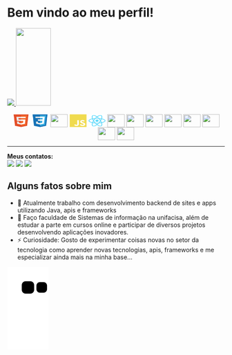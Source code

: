 <h1>Bem vindo ao meu perfil!</h1>

<div>
  <a href="https://thiagoport.netlify.app/">  
  <img height="180em" src="https://github-readme-stats.vercel.app/api?username=thiagofnd&show_icons=true&theme=radical&locale=pt-br"/>
  <img width="40%" height="180em" src="https://github-readme-stats.vercel.app/api/top-langs/?username=thiagofnd&layout=donut&theme=radical&locale=pt-br"/>
  </a>
</div>

<div width="100%" style="display: inline_block; text-align:center;"><br>
  <img align="center" height="30" width="40" src="https://raw.githubusercontent.com/devicons/devicon/master/icons/html5/html5-original.svg">
  <img align="center" height="30" width="40" src="https://raw.githubusercontent.com/devicons/devicon/master/icons/css3/css3-original.svg">
  <img align="center" height="30" width="40" src="https://cdn.jsdelivr.net/gh/devicons/devicon/icons/bootstrap/bootstrap-original.svg">
  <img align="center" height="30" width="40" src="https://raw.githubusercontent.com/devicons/devicon/master/icons/javascript/javascript-plain.svg">
  <img align="center" height="30" width="40" src="https://raw.githubusercontent.com/devicons/devicon/master/icons/react/react-original.svg">
  <img align="center" height="30" width="40" src="https://cdn.jsdelivr.net/gh/devicons/devicon/icons/nodejs/nodejs-original.svg">
  <img align="center" height="30" width="40" src="https://cdn.jsdelivr.net/gh/devicons/devicon/icons/wordpress/wordpress-plain.svg">
  <img align="center" height="30" width="40" src="https://cdn.jsdelivr.net/gh/devicons/devicon/icons/azure/azure-original.svg">
  <img align="center" height="30" width="40" src="https://cdn.jsdelivr.net/gh/devicons/devicon/icons/vscode/vscode-original.svg">
  <img align="center" height="30" width="40" src="https://cdn.jsdelivr.net/gh/devicons/devicon/icons/git/git-original.svg">
  <img align="center" height="30" width="40" src="https://cdn.jsdelivr.net/gh/devicons/devicon/icons/github/github-original.svg">
  <img align="center" height="30" width="40" src="https://cdn.jsdelivr.net/gh/devicons/devicon/icons/figma/figma-original.svg">
  <img align="center" height="30" width="40" src="https://cdn.jsdelivr.net/gh/devicons/devicon/icons/java/java-original.svg" />
</div>

<hr>
<b>Meus contatos:</b>
<div>
  <a href="https://www.linkedin.com/in/thiago-fernandes-b07927227/"><img src="https://img.shields.io/badge/LinkedIn-0077B5?style=for-the-badge&logo=linkedin&logoColor=white"/></a>
  <a href="https://api.whatsapp.com/send?phone=5583986186322"><img src="https://img.shields.io/badge/WhatsApp-25D366?style=for-the-badge&logo=whatsapp&logoColor=white"/></a>
  <a href="mailto:thiagofernandess158@gmail.com"><img src="https://img.shields.io/badge/Gmail-D14836?style=for-the-badge&logo=gmail&logoColor=white"/></a>
</div>
<h2>Alguns fatos sobre mim</h2>

- 🔭 Atualmente trabalho com desenvolvimento backend de sites e apps utilizando Java, apis e frameworks 
- 🌱 Faço faculdade de Sistemas de informação na unifacisa, além de estudar a parte em cursos online e participar de diversos projetos desenvolvendo aplicações inovadores.
- ⚡ Curiosidade: Gosto de experimentar coisas novas no setor da tecnologia como aprender novas tecnologias, apis, frameworks e me especializar ainda mais na minha base...

![snake animation](https://github.com/Formandodev/Formandodev/blob/output/github-contribution-grid-snake.svg)
